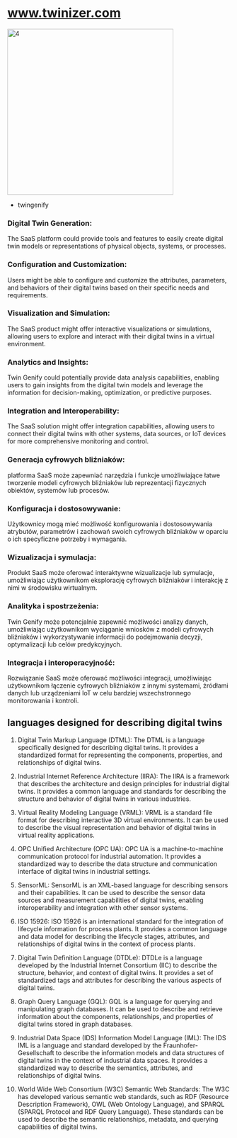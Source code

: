 # www.twinizer.com

<img width="375" alt="4" src="https://github.com/twinizer/www/assets/5669657/adeec4e4-fa40-47a7-b1ba-953350ac62fa">

+ twingenify



### Digital Twin Generation:
The SaaS platform could provide tools and features to easily create digital twin models or representations of physical objects, systems, or processes.

### Configuration and Customization: 
Users might be able to configure and customize the attributes, parameters, and behaviors of their digital twins based on their specific needs and requirements.

### Visualization and Simulation: 
The SaaS product might offer interactive visualizations or simulations, allowing users to explore and interact with their digital twins in a virtual environment.

### Analytics and Insights: 
Twin Genify could potentially provide data analysis capabilities, enabling users to gain insights from the digital twin models and leverage the information for decision-making, optimization, or predictive purposes.

### Integration and Interoperability: 
The SaaS solution might offer integration capabilities, allowing users to connect their digital twins with other systems, data sources, or IoT devices for more comprehensive monitoring and control.

   

### Generacja cyfrowych bliźniaków:
platforma SaaS może zapewniać narzędzia i funkcje umożliwiające łatwe tworzenie modeli cyfrowych bliźniaków lub reprezentacji fizycznych obiektów, systemów lub procesów.

### Konfiguracja i dostosowywanie:
Użytkownicy mogą mieć możliwość konfigurowania i dostosowywania atrybutów, parametrów i zachowań swoich cyfrowych bliźniaków w oparciu o ich specyficzne potrzeby i wymagania.

### Wizualizacja i symulacja: 
Produkt SaaS może oferować interaktywne wizualizacje lub symulacje, umożliwiając użytkownikom eksplorację cyfrowych bliźniaków i interakcję z nimi w środowisku wirtualnym.

### Analityka i spostrzeżenia: 
Twin Genify może potencjalnie zapewnić możliwości analizy danych, umożliwiając użytkownikom wyciąganie wniosków z modeli cyfrowych bliźniaków i wykorzystywanie informacji do podejmowania decyzji, optymalizacji lub celów predykcyjnych.

### Integracja i interoperacyjność: 
Rozwiązanie SaaS może oferować możliwości integracji, umożliwiając użytkownikom łączenie cyfrowych bliźniaków z innymi systemami, źródłami danych lub urządzeniami IoT w celu bardziej wszechstronnego monitorowania i kontroli.



## languages designed for describing digital twins

1. Digital Twin Markup Language (DTML): The DTML is a language specifically designed for describing digital twins. It provides a standardized format for representing the components, properties, and relationships of digital twins.

2. Industrial Internet Reference Architecture (IIRA): The IIRA is a framework that describes the architecture and design principles for industrial digital twins. It provides a common language and standards for describing the structure and behavior of digital twins in various industries.

3. Virtual Reality Modeling Language (VRML): VRML is a standard file format for describing interactive 3D virtual environments. It can be used to describe the visual representation and behavior of digital twins in virtual reality applications.

4. OPC Unified Architecture (OPC UA): OPC UA is a machine-to-machine communication protocol for industrial automation. It provides a standardized way to describe the data structure and communication interface of digital twins in industrial settings.

5. SensorML: SensorML is an XML-based language for describing sensors and their capabilities. It can be used to describe the sensor data sources and measurement capabilities of digital twins, enabling interoperability and integration with other sensor systems.

6. ISO 15926: ISO 15926 is an international standard for the integration of lifecycle information for process plants. It provides a common language and data model for describing the lifecycle stages, attributes, and relationships of digital twins in the context of process plants.

7. Digital Twin Definition Language (DTDLe): DTDLe is a language developed by the Industrial Internet Consortium (IIC) to describe the structure, behavior, and context of digital twins. It provides a set of standardized tags and attributes for describing the various aspects of digital twins.

8. Graph Query Language (GQL): GQL is a language for querying and manipulating graph databases. It can be used to describe and retrieve information about the components, relationships, and properties of digital twins stored in graph databases.

9. Industrial Data Space (IDS) Information Model Language (IML): The IDS IML is a language and standard developed by the Fraunhofer-Gesellschaft to describe the information models and data structures of digital twins in the context of industrial data spaces. It provides a standardized way to describe the semantics, attributes, and relationships of digital twins.

10. World Wide Web Consortium (W3C) Semantic Web Standards: The W3C has developed various semantic web standards, such as RDF (Resource Description Framework), OWL (Web Ontology Language), and SPARQL (SPARQL Protocol and RDF Query Language). These standards can be used to describe the semantic relationships, metadata, and querying capabilities of digital twins.
